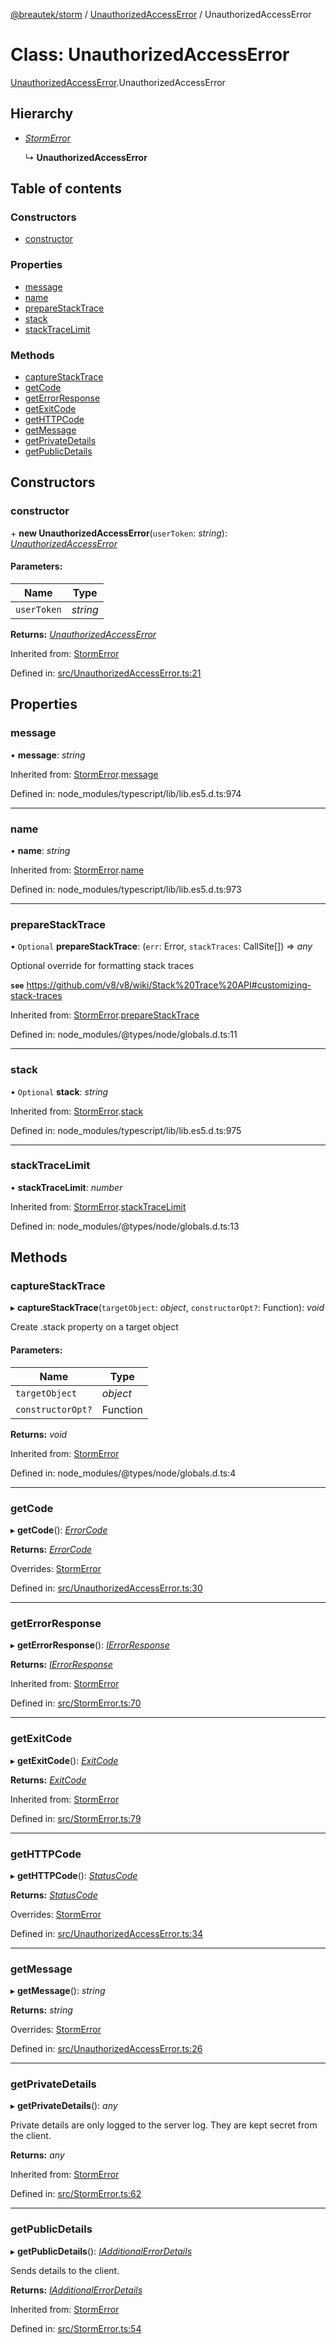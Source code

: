 [@breautek/storm](../README.md) / [UnauthorizedAccessError](../modules/unauthorizedaccesserror.md) / UnauthorizedAccessError

# Class: UnauthorizedAccessError

[UnauthorizedAccessError](../modules/unauthorizedaccesserror.md).UnauthorizedAccessError

## Hierarchy

* [*StormError*](stormerror.stormerror-1.md)

  ↳ **UnauthorizedAccessError**

## Table of contents

### Constructors

- [constructor](unauthorizedaccesserror.unauthorizedaccesserror-1.md#constructor)

### Properties

- [message](unauthorizedaccesserror.unauthorizedaccesserror-1.md#message)
- [name](unauthorizedaccesserror.unauthorizedaccesserror-1.md#name)
- [prepareStackTrace](unauthorizedaccesserror.unauthorizedaccesserror-1.md#preparestacktrace)
- [stack](unauthorizedaccesserror.unauthorizedaccesserror-1.md#stack)
- [stackTraceLimit](unauthorizedaccesserror.unauthorizedaccesserror-1.md#stacktracelimit)

### Methods

- [captureStackTrace](unauthorizedaccesserror.unauthorizedaccesserror-1.md#capturestacktrace)
- [getCode](unauthorizedaccesserror.unauthorizedaccesserror-1.md#getcode)
- [getErrorResponse](unauthorizedaccesserror.unauthorizedaccesserror-1.md#geterrorresponse)
- [getExitCode](unauthorizedaccesserror.unauthorizedaccesserror-1.md#getexitcode)
- [getHTTPCode](unauthorizedaccesserror.unauthorizedaccesserror-1.md#gethttpcode)
- [getMessage](unauthorizedaccesserror.unauthorizedaccesserror-1.md#getmessage)
- [getPrivateDetails](unauthorizedaccesserror.unauthorizedaccesserror-1.md#getprivatedetails)
- [getPublicDetails](unauthorizedaccesserror.unauthorizedaccesserror-1.md#getpublicdetails)

## Constructors

### constructor

\+ **new UnauthorizedAccessError**(`userToken`: *string*): [*UnauthorizedAccessError*](unauthorizedaccesserror.unauthorizedaccesserror-1.md)

#### Parameters:

Name | Type |
------ | ------ |
`userToken` | *string* |

**Returns:** [*UnauthorizedAccessError*](unauthorizedaccesserror.unauthorizedaccesserror-1.md)

Inherited from: [StormError](stormerror.stormerror-1.md)

Defined in: [src/UnauthorizedAccessError.ts:21](https://github.com/breautek/storm/blob/8748493/src/UnauthorizedAccessError.ts#L21)

## Properties

### message

• **message**: *string*

Inherited from: [StormError](stormerror.stormerror-1.md).[message](stormerror.stormerror-1.md#message)

Defined in: node_modules/typescript/lib/lib.es5.d.ts:974

___

### name

• **name**: *string*

Inherited from: [StormError](stormerror.stormerror-1.md).[name](stormerror.stormerror-1.md#name)

Defined in: node_modules/typescript/lib/lib.es5.d.ts:973

___

### prepareStackTrace

• `Optional` **prepareStackTrace**: (`err`: Error, `stackTraces`: CallSite[]) => *any*

Optional override for formatting stack traces

**`see`** https://github.com/v8/v8/wiki/Stack%20Trace%20API#customizing-stack-traces

Inherited from: [StormError](stormerror.stormerror-1.md).[prepareStackTrace](stormerror.stormerror-1.md#preparestacktrace)

Defined in: node_modules/@types/node/globals.d.ts:11

___

### stack

• `Optional` **stack**: *string*

Inherited from: [StormError](stormerror.stormerror-1.md).[stack](stormerror.stormerror-1.md#stack)

Defined in: node_modules/typescript/lib/lib.es5.d.ts:975

___

### stackTraceLimit

• **stackTraceLimit**: *number*

Inherited from: [StormError](stormerror.stormerror-1.md).[stackTraceLimit](stormerror.stormerror-1.md#stacktracelimit)

Defined in: node_modules/@types/node/globals.d.ts:13

## Methods

### captureStackTrace

▸ **captureStackTrace**(`targetObject`: *object*, `constructorOpt?`: Function): *void*

Create .stack property on a target object

#### Parameters:

Name | Type |
------ | ------ |
`targetObject` | *object* |
`constructorOpt?` | Function |

**Returns:** *void*

Inherited from: [StormError](stormerror.stormerror-1.md)

Defined in: node_modules/@types/node/globals.d.ts:4

___

### getCode

▸ **getCode**(): [*ErrorCode*](../enums/errorcode.errorcode-1.md)

**Returns:** [*ErrorCode*](../enums/errorcode.errorcode-1.md)

Overrides: [StormError](stormerror.stormerror-1.md)

Defined in: [src/UnauthorizedAccessError.ts:30](https://github.com/breautek/storm/blob/8748493/src/UnauthorizedAccessError.ts#L30)

___

### getErrorResponse

▸ **getErrorResponse**(): [*IErrorResponse*](../interfaces/stormerror.ierrorresponse.md)

**Returns:** [*IErrorResponse*](../interfaces/stormerror.ierrorresponse.md)

Inherited from: [StormError](stormerror.stormerror-1.md)

Defined in: [src/StormError.ts:70](https://github.com/breautek/storm/blob/8748493/src/StormError.ts#L70)

___

### getExitCode

▸ **getExitCode**(): [*ExitCode*](../enums/exitcode.exitcode-1.md)

**Returns:** [*ExitCode*](../enums/exitcode.exitcode-1.md)

Inherited from: [StormError](stormerror.stormerror-1.md)

Defined in: [src/StormError.ts:79](https://github.com/breautek/storm/blob/8748493/src/StormError.ts#L79)

___

### getHTTPCode

▸ **getHTTPCode**(): [*StatusCode*](../enums/statuscode.statuscode-1.md)

**Returns:** [*StatusCode*](../enums/statuscode.statuscode-1.md)

Overrides: [StormError](stormerror.stormerror-1.md)

Defined in: [src/UnauthorizedAccessError.ts:34](https://github.com/breautek/storm/blob/8748493/src/UnauthorizedAccessError.ts#L34)

___

### getMessage

▸ **getMessage**(): *string*

**Returns:** *string*

Overrides: [StormError](stormerror.stormerror-1.md)

Defined in: [src/UnauthorizedAccessError.ts:26](https://github.com/breautek/storm/blob/8748493/src/UnauthorizedAccessError.ts#L26)

___

### getPrivateDetails

▸ **getPrivateDetails**(): *any*

Private details are only logged to the server log.
They are kept secret from the client.

**Returns:** *any*

Inherited from: [StormError](stormerror.stormerror-1.md)

Defined in: [src/StormError.ts:62](https://github.com/breautek/storm/blob/8748493/src/StormError.ts#L62)

___

### getPublicDetails

▸ **getPublicDetails**(): [*IAdditionalErrorDetails*](../interfaces/stormerror.iadditionalerrordetails.md)

Sends details to the client.

**Returns:** [*IAdditionalErrorDetails*](../interfaces/stormerror.iadditionalerrordetails.md)

Inherited from: [StormError](stormerror.stormerror-1.md)

Defined in: [src/StormError.ts:54](https://github.com/breautek/storm/blob/8748493/src/StormError.ts#L54)
